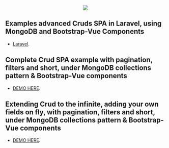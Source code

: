 <p align="center"><img src="https://laravel.com/assets/img/components/logo-laravel.svg"></p>



## Examples advanced Cruds SPA in Laravel, using MongoDB and Bootstrap-Vue Components



- [Laravel](https://laravel.com/docs).

## Complete Crud SPA example with pagination, filters and short, under MongoDB collections pattern & Bootstrap-Vue components
- [DEMO HERE](http://examples.webandwebs.com/crud).

## Extending Crud to the infinite, adding your own fields on fly, with pagination, filters and short, under MongoDB collections pattern & Bootstrap-Vue components
- [DEMO HERE](http://examples.webandwebs.com/crudevolution).